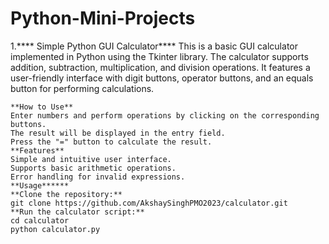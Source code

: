 # Python-Mini-Projects
1.**** Simple Python GUI Calculator****
    This is a basic GUI calculator implemented in Python using the Tkinter library. The calculator supports addition, subtraction, multiplication, and division operations. It features a user-friendly interface with     digit buttons, operator buttons, and an equals button for performing calculations.
    
    **How to Use**
    Enter numbers and perform operations by clicking on the corresponding buttons.
    The result will be displayed in the entry field.
    Press the "=" button to calculate the result.
    **Features**
    Simple and intuitive user interface.
    Supports basic arithmetic operations.
    Error handling for invalid expressions.
    **Usage******
    **Clone the repository:**
    git clone https://github.com/AkshaySinghPMO2023/calculator.git
    **Run the calculator script:**
    cd calculator
    python calculator.py
